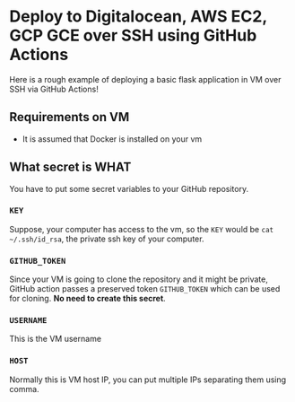 # Deploy to Digitalocean, AWS EC2, GCP GCE over SSH using GitHub Actions

Here is a rough example of deploying a basic flask application in VM over SSH via GitHub Actions!

## Requirements on VM

- It is assumed that Docker is installed on your vm

## What secret is WHAT

You have to put some secret variables to your GitHub repository. 

### `KEY`

Suppose, your computer has access to the vm, so the `KEY` would be `cat ~/.ssh/id_rsa`, the private ssh key of your computer. 

### `GITHUB_TOKEN`

Since your VM is going to clone the repository and it might be private, GitHub action passes a preserved token `GITHUB_TOKEN` which can be used for cloning. **No need to create this secret**.

### `USERNAME`

This is the VM username

### `HOST`

Normally this is VM host IP, you can put multiple IPs separating them using comma.

